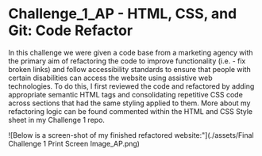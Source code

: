 # Challenge_1_AP - HTML, CSS, and Git: Code Refactor
In this challenge we were given a code base from a marketing agency with the primary aim of refactoring the code to improve functionality (i.e. - fix broken links) and follow accessibility standards to ensure that people with certain disabilities can access the website using assistive web technologies.  To do this, I first reviewed the code and refactored by adding appropriate semantic HTML tags and consolidating repetitive CSS code across sections that had the same styling applied to them.  More about my refactoring logic can be found commented within the HTML and CSS Style sheet in my Challenge 1 repo.

![Below is a screen-shot of my finished refactored website:"](./assets/Final Challenge 1 Print Screen Image_AP.png)